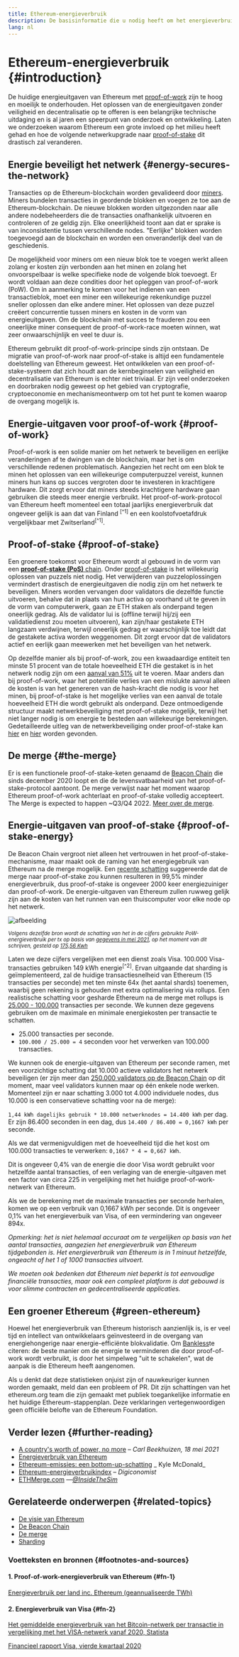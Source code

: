 ```yaml
---
title: Ethereum-energieverbruik
description: De basisinformatie die u nodig heeft om het energieverbruik van Ethereum te begrijpen.
lang: nl
---
```


# Ethereum-energieverbruik {#introduction}

De huidige energieuitgaven van Ethereum met [proof-of-work](/developers/docs/consensus-mechanisms/#proof-of-work) zijn te hoog en moeilijk te onderhouden. Het oplossen van de energieuitgaven zonder veiligheid en decentralisatie op te offeren is een belangrijke technische uitdaging en is al jaren een speerpunt van onderzoek en ontwikkeling. Laten we onderzoeken waarom Ethereum een grote invloed op het milieu heeft gehad en hoe de volgende netwerkupgrade naar [proof-of-stake](/developers/docs/consensus-mechanisms/pos) dit drastisch zal veranderen.

## Energie beveiligt het netwerk {#energy-secures-the-network}

Transacties op de Ethereum-blockchain worden gevalideerd door [miners](/developers/docs/consensus-mechanisms/pow/mining). Miners bundelen transacties in geordende blokken en voegen ze toe aan de Ethereum-blockchain. De nieuwe blokken worden uitgezonden naar alle andere nodebeheerders die de transacties onafhankelijk uitvoeren en controleren of ze geldig zijn. Elke oneerlijkheid toont aan dat er sprake is van inconsistentie tussen verschillende nodes. "Eerlijke" blokken worden toegevoegd aan de blockchain en worden een onveranderlijk deel van de geschiedenis.

De mogelijkheid voor miners om een nieuw blok toe te voegen werkt alleen zolang er kosten zijn verbonden aan het minen en zolang het onvoorspelbaar is welke specifieke node de volgende blok toevoegt. Er wordt voldaan aan deze condities door het opleggen van proof-of-work (PoW). Om in aanmerking te komen voor het indienen van een transactieblok, moet een miner een willekeurige rekenkundige puzzel sneller oplossen dan elke andere miner. Het oplossen van deze puzzel creëert concurrentie tussen miners en kosten in de vorm van energieuitgaven. Om de blockchain met succes te frauderen zou een oneerlijke miner consequent de proof-of-work-race moeten winnen, wat zeer onwaarschijnlijk en veel te duur is.

Ethereum gebruikt dit proof-of-work-principe sinds zijn ontstaan. De migratie van proof-of-work naar proof-of-stake is altijd een fundamentele doelstelling van Ethereum geweest. Het ontwikkelen van een proof-of-stake-systeem dat zich houdt aan de kernbeginselen van veiligheid en decentralisatie van Ethereum is echter niet triviaal. Er zijn veel onderzoeken en doorbraken nodig geweest op het gebied van cryptografie, cryptoeconomie en mechanismeontwerp om tot het punt te komen waarop de overgang mogelijk is.

## Energie-uitgaven voor proof-of-work {#proof-of-work}

Proof-of-work is een solide manier om het netwerk te beveiligen en eerlijke veranderingen af te dwingen van de blockchain, maar het is om verschillende redenen problematisch. Aangezien het recht om een blok te minen het oplossen van een willekeurige computerpuzzel vereist, kunnen miners hun kans op succes vergroten door te investeren in krachtigere hardware. Dit zorgt ervoor dat miners steeds krachtigere hardware gaan gebruiken die steeds meer energie verbruikt. Het proof-of-work-protocol van Ethereum heeft momenteel een totaal jaarlijks energieverbruik dat ongeveer gelijk is aan dat van Finland <sup>[^1]</sup> en een koolstofvoetafdruk vergelijkbaar met Zwitserland<sup>[^1]</sup>.

## Proof-of-stake {#proof-of-stake}

Een groenere toekomst voor Ethereum wordt al gebouwd in de vorm van een [**proof-of-stake (PoS)** chain](/roadmap/beacon-chain/). Onder [proof-of-stake](/developers/docs/consensus-mechanisms/pos/) is het willekeurig oplossen van puzzels niet nodig. Het verwijderen van puzzeloplossingen vermindert drastisch de energieuitgaven die nodig zijn om het netwerk te beveiligen. Miners worden vervangen door validators die dezelfde functie uitvoeren, behalve dat in plaats van hun activa op voorhand uit te geven in de vorm van computerwerk, gaan ze ETH staken als onderpand tegen oneerlijk gedrag. Als de validator lui is (offline terwijl hij/zij een validatiedienst zou moeten uitvoeren), kan zijn/haar gestakete ETH langzaam verdwijnen, terwijl oneerlijk gedrag er waarschijnlijk toe leidt dat de gestakete activa worden weggenomen. Dit zorgt ervoor dat de validators actief en eerlijk gaan meewerken met het beveiligen van het netwerk.

Op dezelfde manier als bij proof-of-work, zou een kwaadaardige entiteit ten minste 51 procent van de totale hoeveelheid ETH die gestaket is in het netwerk nodig zijn om een [aanval van 51%](/glossary/#51-attack) uit te voeren. Maar anders dan bij proof-of-work, waar het potentiële verlies van een mislukte aanval alleen de kosten is van het genereren van de hash-kracht die nodig is voor het minen, bij proof-of-stake is het mogelijke verlies van een aanval de totale hoeveelheid ETH die wordt gebruikt als onderpand. Deze ontmoedigende structuur maakt netwerkbeveiliging met proof-of-stake mogelijk, terwijl het niet langer nodig is om energie te besteden aan willekeurige berekeningen. Gedetailleerde uitleg van de netwerkbeveiliging onder proof-of-stake kan [hier](/developers/docs/consensus-mechanisms/pos/) en [hier](https://vitalik.ca/general/2017/12/31/pos_faq.html) worden gevonden.

## De merge {#the-merge}

Er is een functionele proof-of-stake-keten genaamd de [Beacon Chain](/roadmap/beacon-chain/) die sinds december 2020 loopt en die de levensvatbaarheid van het proof-of-stake-protocol aantoont. De merge verwijst naar het moment waarop Ethereum proof-of-work achterlaat en proof-of-stake volledig accepteert. The Merge is expected to happen ~Q3/Q4 2022. [Meer over de merge](/roadmap/merge/).

## Energie-uitgaven van proof-of-stake {#proof-of-stake-energy}

De Beacon Chain vergroot niet alleen het vertrouwen in het proof-of-stake-mechanisme, maar maakt ook de raming van het energiegebruik van Ethereum na de merge mogelijk. Een [recente schatting](https://blog.ethereum.org/2021/05/18/country-power-no-more/) suggereerde dat de merge naar proof-of-stake zou kunnen resulteren in 99,5% minder energieverbruik, dus proof-of-stake is ongeveer 2000 keer energiezuiniger dan proof-of-work. De energie-uitgaven van Ethereum zullen ruwweg gelijk zijn aan de kosten van het runnen van een thuiscomputer voor elke node op het netwerk.

![afbeelding](energy_use_per_transaction.png)

<p style={{ textTransform: "uppercase" }}><small><i>Volgens dezelfde bron wordt de schatting van het in de cijfers gebruikte PoW-energieverbruik per tx op basis van <a href="https://blog.ethereum.org/2021/05/18/country-power-no-more/" target="_blank" rel="noopener noreferrer">gegevens in mei 2021</a>, op het moment van dit schrijven, gesteld op <a href="https://digiconomist.net/ethereum-energy-consumption" target="_blank" rel="noopener noreferrer">175,56 Kwh</a></i></small></p>

Laten we deze cijfers vergelijken met een dienst zoals Visa. 100.000 Visa-transacties gebruiken 149 kWh energie<sup>[^2]</sup>. Ervan uitgaande dat sharding is geïmplementeerd, zal de huidige transactiesnelheid van Ethereum (15 transacties per seconde) met ten minste 64x (het aantal shards) toenemen, waarbij geen rekening is gehouden met extra optimalisering via rollups. Een realistische schatting voor gesharde Ethereum na de merge met rollups is [25.000 - 100.000](https://twitter.com/VitalikButerin/status/1312905884549300224?s=20) transacties per seconde. We kunnen deze gegevens gebruiken om de maximale en minimale energiekosten per transactie te schatten.

- 25.000 transacties per seconde.
- `100.000 / 25.000 = 4` seconden voor het verwerken van 100.000 transacties.

We kunnen ook de energie-uitgaven van Ethereum per seconde ramen, met een voorzichtige schatting dat 10.000 actieve validators het netwerk beveiligen (er zijn meer dan [250.000 validators op de Beacon Chain](https://beaconscan.com/) op dit moment, maar veel validators kunnen maar op één enkele node werken. Momenteel zijn er naar schatting 3.000 tot 4.000 individuele nodes, dus 10.000 is een conservatieve schatting voor na de merge):

`1,44 kWh dagelijks gebruik * 10.000 netwerknodes = 14.400 kWh` per dag. Er zijn 86.400 seconden in een dag, dus `14.400 / 86.400 = 0,1667 kWh` per seconde.

Als we dat vermenigvuldigen met de hoeveelheid tijd die het kost om 100.000 transacties te verwerken: `0,1667 * 4 = 0,667 kWh`.

Dit is ongeveer 0,4% van de energie die door Visa wordt gebruikt voor hetzelfde aantal transacties, of een verlaging van de energie-uitgaven met een factor van circa 225 in vergelijking met het huidige proof-of-work-netwerk van Ethereum.

Als we de berekening met de maximale transacties per seconde herhalen, komen we op een verbruik van 0,1667 kWh per seconde. Dit is ongeveer 0,1% van het energieverbuik van Visa, of een vermindering van ongeveer 894x.

_Opmerking: het is niet helemaal accuraat om te vergelijken op basis van het aantal transacties, aangezien het energieverbruik van Ethereum tijdgebonden is. Het energieverbruik van Ethereum is in 1 minuut hetzelfde, ongeacht of het 1 of 1000 transacties uitvoert._

_We moeten ook bedenken dat Ethereum niet beperkt is tot eenvoudige financiële transacties, maar ook een compleet platform is dat gebouwd is voor slimme contracten en gedecentraliseerde applicaties._

## Een groener Ethereum {#green-ethereum}

Hoewel het energieverbruik van Ethereum historisch aanzienlijk is, is er veel tijd en intellect van ontwikkelaars geïnvesteerd in de overgang van energiehongerige naar energie-efficiënte blokvalidatie. Om [Bankless](http://podcast.banklesshq.com/)te citeren: de beste manier om de energie te verminderen die door proof-of-work wordt verbruikt, is door het simpelweg "uit te schakelen", wat de aanpak is die Ethereum heeft aangenomen.

<InfoBanner emoji=":evergreen_tree:">
  Als u denkt dat deze statistieken onjuist zijn of nauwkeuriger kunnen worden gemaakt, meld dan een probleem of PR. Dit zijn schattingen van het ethereum.org team die zijn gemaakt met publiek toegankelijke informatie en het huidige Ethereum-stappenplan. Deze verklaringen vertegenwoordigen geen officiële belofte van de Ethereum Foundation. 
</InfoBanner>

## Verder lezen {#further-reading}

- [A country's worth of power, no more](https://blog.ethereum.org/2021/05/18/country-power-no-more/) – _Carl Beekhuizen, 18 mei 2021_
- [Energieverbruik van Ethereum](https://mirror.xyz/jmcook.eth/ODpCLtO4Kq7SCVFbU4He8o8kXs418ZZDTj0lpYlZkR8)
- [Ethereum-emissies: een bottom-up-schatting](https://kylemcdonald.github.io/ethereum-emissions/) _ Kyle McDonald_
- [Ethereum-energieverbruikindex](https://digiconomist.net/ethereum-energy-consumption/) – _Digiconomist_
- [ETHMerge.com](https://ethmerge.com/) —_[@InsideTheSim](https://twitter.com/InsideTheSim)_

## Gerelateerde onderwerpen {#related-topics}

- [De visie van Ethereum](/roadmap/vision/)
- [De Beacon Chain](/roadmap/beacon-chain)
- [De merge](/roadmap/merge/)
- [Sharding](/roadmap/beacon-chain/)

### Voetteksten en bronnen {#footnotes-and-sources}

#### 1. Proof-of-work-energieverbruik van Ethereum {#fn-1}

[Energieverbruik per land inc. Ethereum (geannualiseerde TWh)](https://digiconomist.net/ethereum-energy-consumption)

#### 2. Energieverbruik van Visa {#fn-2}

[Het gemiddelde energieverbruik van het Bitcoin-netwerk per transactie in vergelijking met het VISA-netwerk vanaf 2020, Statista](https://www.statista.com/statistics/881541/bitcoin-energy-consumption-transaction-comparison-visa/)

[Financieel rapport Visa, vierde kwartaal 2020](https://s1.q4cdn.com/050606653/files/doc_financials/2020/q4/Visa-Inc.-Q4-2020-Operational-Performance-Data.pdf)
